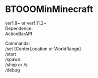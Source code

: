 # BTOOOMinMinecraft
ver1.8~ or ver1.11.2~  
Dependence:  
  ActionBarAPI  
  
Commands:  
  /set [CenterLocation or WorldRange]  
  /start  
  /spawn  
  /shop or /s  
  /debug  
